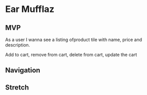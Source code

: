 # Ear Mufflaz

## MVP
As a user I wanna see a listing ofproduct tile with name, price and description.

Add to cart, remove from cart, delete from cart, update the cart






## Navigation





## Stretch



